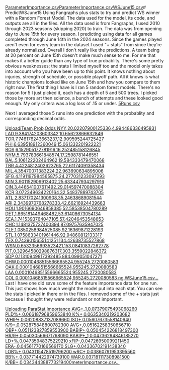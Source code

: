 [ParameterImportance.csv](https://github.com/user-attachments/files/15845713/ParameterImportance.csv)[ParameterImportance.csv](https://github.com/user-attachments/files/15845712/ParameterImportance.csv)[WSJune15.csv](https://github.com/user-attachments/files/15845711/WSJune15.csv)# PredictWSJune15
Using Fangraphs plus stats to try and predict WS winner with a Random Forest Model. The data used for the model, its code, and outputs are all in the files. All the data used is from Fangraphs, I used 2010 through 2023 seasons (skipping 2020) to train. The data was from opening day to June 15th for every season. I predicting using data for all games completed through June 14th in the 2024 seasons. Since the games played aren't even for every team in the dataset I used "+ stats" from since they're already normalized. Overall I don't really like the predictions. A team being at 20 percent on June 15th doesn't make much sense to me. For me that makes it a better guide than any type of true probablity. There's some pretty obvious weaknesses; the stats I limited myself too and the model only takes into account who you have been up to this point. It knows nothing about injuries, strength of schedule, or possible playoff path. All it knows is what historic champions looked like on June 15th and how you compare to them right now. 
The first thing I have is I ran 5 random forest models. There's no reason for 5 I just picked it, each has a depth of 5 and 500 trees. I picked those by more art then science, a bunch of attempts and these looked good enough. My only critera was a log loss of .15 or under.
[5Runs.csv](https://github.com/user-attachments/files/15845705/5Runs.csv) 

Next I averaged those 5 runs into one prediction with the probablity and corresponding decimal odds.

[UploadiTeam,Prob,Odds
NYY,20.02207900125336,4.994486336495831
LAD,9.384174203603342,10.65623866632846
TOR,7.746176243663237,12.909595244725427
PHI,6.639518912360049,15.061332201922221
BOS,6.152905172781916,16.252485158126845
NYM,5.793783661848574,17.2598781446551
BAL,5.106122202464962,19.584333479470068
TBR,4.4224812402623765,22.61174091358434
MIL,4.35470071383224,22.963690634895006
SFG,4.1191197984565875,24.277031233097293
MIN,3.901152909913402,25.633447934297916
CIN,3.446541007611492,29.014597470088304
KCR,3.072349634220164,32.54837889743705
ATL,2.837170241300908,35.24638689081544
ARI,2.3439970768278333,42.66216924439663
HOU,1.9016690646858385,52.58538504780289
DET,1.865181449468482,53.61408673054134
SEA,1.7415393764047105,57.42046453548653
CHC,1.1481375737400394,87.09757635947025
CLE,1.0850258984525085,92.16369871228193
STL,1.0758633401961446,92.94860812133317
TEX,0.7439015655141251,134.42638735527868
WSN,0.6532356693523421,153.08410837262778
PIT,0.32964580298876317,303.3559022846372
SDP,0.11310949817392485,884.099051047271
CHW,0.00010468515566665524,955245.2720080583
OAK,0.00010468515566665524,955245.2720080583
LAA,0.00010468515566665524,955245.2720080583
COL,0.00010468515566665524,955245.2720080583
ng WSJune15.csv…]()
Last I have one did save some of the feature importance data for one run. This just shows how much weight the model put into each stat. You can see the stats I picked in there or in the files. I removed some of the + stats just becasue I thought they were redundant or not important.

[Uploading ParaStat,Importance
AVG+_1,0.07379075493068260
PLD%+,0.06618796859653840
K%+,0.0635340319203682
WHIP+,0.06208837137089660
ISO+,0.05607673558140640
K/9+,0.052875848800782300
AVG+,0.05162258350656710
OBP+,0.051123827859553900
BABIP+,0.050454226818497300
HR/9+,0.05030566671768090
BABIP+_1,0.04736294846185270
LD+%,0.04735948375229210
xFIP-,0.04726950099211450
ERA-,0.04561770166569170
SLG+,0.04336702191438340
LOB%+,0.043115478519796200
wRC+,0.03860791953395560
BB%+,0.037714422974739100
WAR,0.037181117308981500
K/BB+,0.034344388773219400meterImportance.csv…]()

